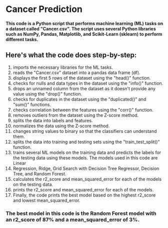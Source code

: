 # Cancer Prediction

#### This code is a Python script that performs machine learning (ML) tasks on a dataset called "Cancer.csv". The script uses several Python libraries such as NumPy, Pandas, Matplotlib, and Scikit-Learn (sklearn) to perform different tasks.

## Here's what the code  does step-by-step:

1)   imports the necessary libraries for the ML tasks.
2)   reads the "Cancer.csv" dataset into a pandas data frame (df).
3)   displays the first 5 rows of the dataset using the "head()" function.
4)   checks for nulls and data types in the dataset using the "info()" function.
5)   drops an unnamed column from the dataset as it doesn't provide any value using the "drop()" function.
6)   checks for duplicates in the dataset using the "duplicated()" and "sum()" functions.
7)   checks correlation between the features using the "corr()" function.
8)   removes outliers from the dataset using the Z-score method.
9)   splits the data into labels and features.
10)   normalizes the data using the Z-score method.
11)   changes string values to binary so that the classifiers can understand them.
12)   splits the data into training and testing sets using the "train_test_split()" function.
13)   trains several ML models on the training data and predicts the labels for the testing data using these models. The models used in this code are Linear
14)   Regression, Ridge, Grid Search with Decision Tree Regressor, Decision Tree, and Random Forest.
15)   calculates the r2_score and mean_squared_error for each of the models on the testing data.
16)   prints the r2_score and mean_squared_error for each of the models.
17)   Finally,  the code prints the best model based on the highest r2_score and lowest mean_squared_error.
### The best model in this code is the Random Forest model with an r2_score of 87% and a mean_squared_error of 3%.
